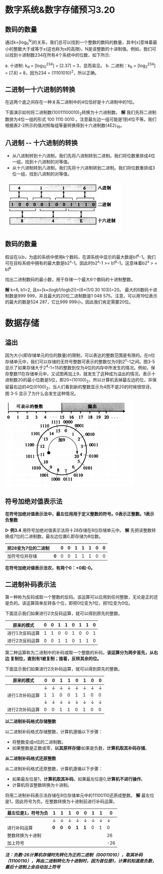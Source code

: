 # **数字系统&数字存储预习3.20**

## **数码的数量**

通过k=[log<sub>b</sub><sup>N</sup>]的关系，我们总可以找到一个整数的数码的数量，其中[x]意味着最小的整数大于或等于x(这也称为x的高限)，N是该整数的十进制值。例如，我们可以找到十进制数234在所有4个系统中的位数，如下所示:

a. 十进制: k<sub>d</sub> = [log<sub>10</sub><sup>234</sup>] = [2.37] = 3，显而易见。
b. 二进制：k<sub>b</sub> = [log<sub>2</sub><sup>234</sup>] = [7.8] = 8，因为234 = (11101010)<sup>2</sup>，所以正确。

## **二进制一十六进制的转换**

在这两个底之间存在一种关系二进制中的4位恰好是十六进制中的1位。

下面演示如何将二进制数(10011100010)<sub>2</sub>转换为十六进制数。
**解** 我们先将二进制数排为4位一组的形式 100 1110 0010 。注意最左边一组可能是1到4位不等。我们根据表2-2所示的值对照每组等量转换得到十六进制数(4E2)<sub>16</sub>。

## **八进制 -- 十六进制的转换**

- 从八进制转到十六进制，我们先将八进制转到二进制。我们将位数重排成4位一组，找到十六进制的对等值。
- 从十六进制转到八进制，我们先将十六进制转到二进制。我们将位数重排成3位一组，找到八进制的对等值。

![截屏2020-03-20下午7.14.31](数字系统预习3.20.assets/截屏2020-03-20下午7.14.31.png)

## **数码的数量**

假设在以b，为底的系统中使用k个数码，在源系统中显示的最大数是b1<sup>k</sup>-1。我们可在目标系统中拥有的最大数是b2<sup>x</sup>-1。因此时b2<sup>x</sup>-1 >= b1<sup>k</sup>-1。这意味着b2<sup>x</sup> > = b1<sup>k</sup>

找出二进制数码的最小数，用于存储一个最大6个数码的十进制整数。

**解** k=6, b1=2, 且x=[k×(logb1/logb2)]=[6×(1/0.30 103)]=20。 最大的6数码十进制数是999 999，并且最大的20位二进制数是1 048 575。注意，可以用19位表示的最大的数是524 287，它比999 999小。因此我们肯定需要20位。



# **数据存储**

## **溢出**

因为大小(即存储单元的位的数量)的限制，可以表达的整数范围是有限的。在n位存储单元中，我们可以存储的无符号整数可表示的整数仅为0到2<sup>n</sup>-1之间。图3-5显示了如果存储大于2<sup>4</sup>-1=15的整数到仅为4位的内存中所发生的情况。例如，保存整数11在存储单元中，又试图再加上9，就发生了这种成为溢出的情况。表示十进制数20的最小位数是5位，即20=(10100)<sub>2</sub>，所以计算机丢掉最左边的位，并保留最右边的4位(0100)<sub>2</sub>，当人们看到新的整数显示为4而不是20的时候很惊讶。图 3-5 显示了为什么会发生这种情况。

![截屏2020-03-20下午8.14.44](数字系统预习3.20.assets/截屏2020-03-20下午8.14.44.png)

## **符号加绝对值表示法**

**在符号加绝对值表示法中，最左位用用于定义整数的符号。0表示正整數。1表示负整数**

**▷ 例3.4** 用符号加绝对值表示法将十28存储在8位存储单元中。
**解** 先把该整数转换成7位的二进制数。最左边位置0,即存储为8位数。

| 把28变为7位的二进制 |       | 0    | 0    | 1    | 1    | 1    | 0    | 0    |
| ------------------- | ----- | ---- | ---- | ---- | ---- | ---- | ---- | ---- |
| 加符号位并存储      | **0** | 0    | 0    | 1    | 1    | 1    | 0    | 0    |

**在符号加绝对値表示法农，有两个0：+0和-0。**

## **二进制补码表示法**

第一种称为反码或取一个整数的反码。该运算可以应用到任何整数，无论是正的还是负的。该运算简单反转各个位，即把0位变为1位，把1位变为0位。

下面显示我们如果进行2次反码运算，就可以得到原先的整数。

| 原来的模式      | 0    | 0    | 1    | 1    | 0    | 1    | 1    | 0    |
| --------------- | ---- | ---- | ---- | ---- | ---- | ---- | ---- | ---- |
| 进行1次反码运算 | 1    | 1    | 0    | 0    | 1    | 0    | 0    | 1    |
| 进行2次反码运算 | 0    | 0    | 1    | 1    | 0    | 1    | 1    | 0    |

第二种运算称为二进制中的补码或取一个整数的补码。**该运算分为两步首先，从右边 复制位，直到有1被复制；接着，反转其余的位。**

下面显示我们如果进行2次补码运算，就可以得到原先的整数。

| 原来的模式      | 0    | 0    | 1    | 1    | 0    | 1    | 0    | 0    |
| --------------- | ---- | ---- | ---- | ---- | ---- | ---- | ---- | ---- |
|                 | ↓    | ↓    | ↓    | ↓    | ↓    | ↓    | ↓    | ↓    |
| 进行1次补码运算 | 1    | 1    | 0    | 0    | 1    | 1    | 0    | 0    |
|                 | ↓    | ↓    | ↓    | ↓    | ↓    | ↓    | ↓    | ↓    |
| 进行2次补码运算 | 0    | 0    | 1    | 1    | 0    | 1    | 0    | 0    |

 **以二进制补码格式存储整数**

以二进制补码格式存储整数，计算机遵循以下步骤：

- 将整数变成n位的二进制数。
- 如果整数是正数或零，**以其原样存储**I如果是负数，**计算机取其补码存储**。

**从二进制补码格式还原整数**

从二进制补码格式还原整数，计算机遵循以下步骤：

- 如果最左位是1，**计算机取其补码**。如果最左位是0,**计算机不进行操作**。
- 计算机将该整数转换为十进制。

将用二进制补码表示法存储在8位存储单元中的11100110还原成整数。
**解** 最左位是1，因此符号为负。在整数转换为十进制前进行补码运算。

| 最左位是1，符号为负 | 1     | 1     | 1     | 0     | 0     | 1    | 1    | 0    |
| ------------------- | ----- | ----- | ----- | ----- | ----- | ---- | ---- | ---- |
|                     | ↓     | ↓     | ↓     | ↓     | ↓     | ↓    | ↓    | ↓    |
| 进行补码运算        | **0** | **0** | **0** | **1** | **1** | 0    | 1    | 0    |
| 整数转换为十进制    |       |       |       |       |       |      |      | 26   |
| 加上符号            |       |       |       |       |       |      |      | -26  |

***注：负数-26计算机存储时先转化为正的二进制（00011010），取其补码（11100110），再由二进制转化为十进制时，因为首位是1，计算机知道是负数，最后十进制上会自动加上符号***